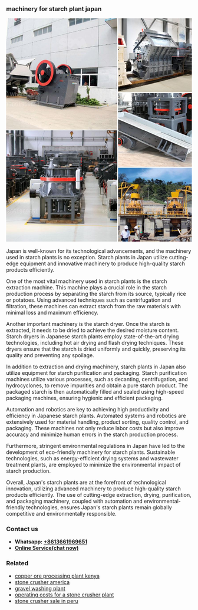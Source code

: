 <h3>machinery for starch plant japan</h3><img src='1704856753.jpg' alt=''><p>Japan is well-known for its technological advancements, and the machinery used in starch plants is no exception. Starch plants in Japan utilize cutting-edge equipment and innovative machinery to produce high-quality starch products efficiently.</p><p>One of the most vital machinery used in starch plants is the starch extraction machine. This machine plays a crucial role in the starch production process by separating the starch from its source, typically rice or potatoes. Using advanced techniques such as centrifugation and filtration, these machines can extract starch from the raw materials with minimal loss and maximum efficiency.</p><p>Another important machinery is the starch dryer. Once the starch is extracted, it needs to be dried to achieve the desired moisture content. Starch dryers in Japanese starch plants employ state-of-the-art drying technologies, including hot air drying and flash drying techniques. These dryers ensure that the starch is dried uniformly and quickly, preserving its quality and preventing any spoilage.</p><p>In addition to extraction and drying machinery, starch plants in Japan also utilize equipment for starch purification and packaging. Starch purification machines utilize various processes, such as decanting, centrifugation, and hydrocyclones, to remove impurities and obtain a pure starch product. The packaged starch is then automatically filled and sealed using high-speed packaging machines, ensuring hygienic and efficient packaging.</p><p>Automation and robotics are key to achieving high productivity and efficiency in Japanese starch plants. Automated systems and robotics are extensively used for material handling, product sorting, quality control, and packaging. These machines not only reduce labor costs but also improve accuracy and minimize human errors in the starch production process.</p><p>Furthermore, stringent environmental regulations in Japan have led to the development of eco-friendly machinery for starch plants. Sustainable technologies, such as energy-efficient drying systems and wastewater treatment plants, are employed to minimize the environmental impact of starch production.</p><p>Overall, Japan's starch plants are at the forefront of technological innovation, utilizing advanced machinery to produce high-quality starch products efficiently. The use of cutting-edge extraction, drying, purification, and packaging machinery, coupled with automation and environmental-friendly technologies, ensures Japan's starch plants remain globally competitive and environmentally responsible.</p><h3>Contact us</h3><ul><li><strong>Whatsapp:&nbsp;<a href="https://wa.me/8613661969651">+8613661969651</a></strong></li><li><a href="https://swt.shibang-china.com/?git&amp;zhl&amp;machinery for starch plant japan"><strong>Online Service(chat now)</strong></a></li></ul><h3>Related</h3><ul><li><a href='copper ore processing plant kenya.md'>copper ore processing plant kenya</a></li><li><a href='stone crusher america.md'>stone crusher america</a></li><li><a href='gravel washing plant.md'>gravel washing plant</a></li><li><a href='operating costs for a stone crusher plant.md'>operating costs for a stone crusher plant</a></li><li><a href='stone crusher sale in peru.md'>stone crusher sale in peru</a></li></ul>